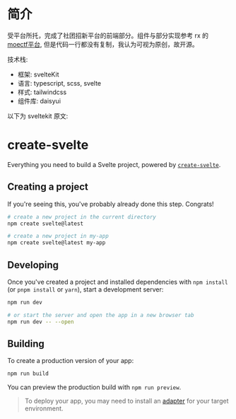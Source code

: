 # 简介

受平台所托，完成了社团招新平台的前端部分。组件与部分实现参考 rx 的 [moectf平台](https://ctf.xidian.edu.cn), 但是代码一行都没有复制，我认为可视为原创，故开源。

技术栈:

- 框架: svelteKit
- 语言: typescript, scss, svelte
- 样式: tailwindcss
- 组件库: daisyui

以下为 sveltekit 原文: 

# create-svelte

Everything you need to build a Svelte project, powered by [`create-svelte`](https://github.com/sveltejs/kit/tree/main/packages/create-svelte).

## Creating a project

If you're seeing this, you've probably already done this step. Congrats!

```bash
# create a new project in the current directory
npm create svelte@latest

# create a new project in my-app
npm create svelte@latest my-app
```

## Developing

Once you've created a project and installed dependencies with `npm install` (or `pnpm install` or `yarn`), start a development server:

```bash
npm run dev

# or start the server and open the app in a new browser tab
npm run dev -- --open
```

## Building

To create a production version of your app:

```bash
npm run build
```

You can preview the production build with `npm run preview`.

> To deploy your app, you may need to install an [adapter](https://kit.svelte.dev/docs/adapters) for your target environment.
